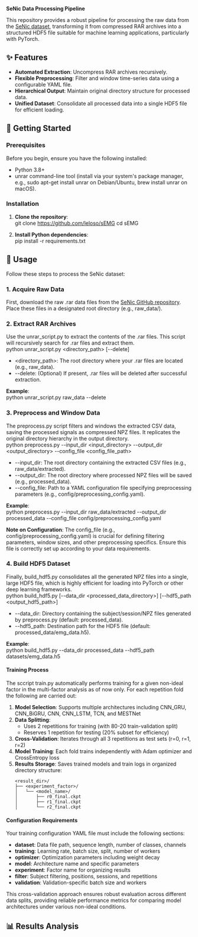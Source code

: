  **SeNic Data Processing Pipeline**

This repository provides a robust pipeline for processing the raw data from the [SeNic dataset](https://www.google.com/search?q=https://github.com/BoZhuBo/SeNic.git), transforming it from compressed RAR archives into a structured HDF5 file suitable for machine learning applications, particularly with PyTorch.

## **✨ Features**

* **Automated Extraction**: Uncompress RAR archives recursively.  
* **Flexible Preprocessing**: Filter and window time-series data using a configurable YAML file.  
* **Hierarchical Output**: Maintain original directory structure for processed data.  
* **Unified Dataset**: Consolidate all processed data into a single HDF5 file for efficient loading.

## **🚀 Getting Started**

### **Prerequisites**

Before you begin, ensure you have the following installed:

* Python 3.8+  
* unrar command-line tool (install via your system's package manager, e.g., sudo apt-get install unrar on Debian/Ubuntu, brew install unrar on macOS).

### **Installation**

1. **Clone the repository**:  
   git clone https://github.com/leloso/sEMG
   cd sEMG

2. **Install Python dependencies**:  
   pip install \-r requirements.txt

## **📖 Usage**

Follow these steps to process the SeNic dataset:

### **1\. Acquire Raw Data**

First, download the raw .rar data files from the [SeNic GitHub repository](https://www.google.com/search?q=https://github.com/BoZhuBo/SeNic.git). Place these files in a designated root directory (e.g., raw\_data/).

### **2\. Extract RAR Archives**

Use the unrar\_script.py to extract the contents of the .rar files. This script will recursively search for .rar files and extract them.  
python unrar\_script.py \<directory\_path\> \[--delete\]

* \<directory\_path\>: The root directory where your .rar files are located (e.g., raw\_data).  
* \--delete: (Optional) If present, .rar files will be deleted after successful extraction.

**Example**:  
python unrar\_script.py raw\_data \--delete

### **3\. Preprocess and Window Data**

The preprocess.py script filters and windows the extracted CSV data, saving the processed signals as compressed NPZ files. It replicates the original directory hierarchy in the output directory.  
python preprocess.py \--input\_dir \<input\_directory\> \--output\_dir \<output\_directory\> \--config\_file \<config\_file\_path\>

* \--input\_dir: The root directory containing the extracted CSV files (e.g., raw\_data/extracted).  
* \--output\_dir: The root directory where processed NPZ files will be saved (e.g., processed\_data).  
* \--config\_file: Path to a YAML configuration file specifying preprocessing parameters (e.g., config/preprocessing\_config.yaml).

**Example**:  
python preprocess.py \--input\_dir raw\_data/extracted \--output\_dir processed\_data \--config\_file config/preprocessing\_config.yaml

**Note on Configuration**: The config\_file (e.g., config/preprocessing\_config.yaml) is crucial for defining filtering parameters, window sizes, and other preprocessing specifics. Ensure this file is correctly set up according to your data requirements.

### **4\. Build HDF5 Dataset**

Finally, build\_hdf5.py consolidates all the generated NPZ files into a single, large HDF5 file, which is highly efficient for loading into PyTorch or other deep learning frameworks.  
python build\_hdf5.py \[--data\_dir \<processed\_data\_directory\>\] \[--hdf5\_path \<output\_hdf5\_path\>\]

* \--data\_dir: Directory containing the subject/session/NPZ files generated by preprocess.py (default: processed\_data).  
* \--hdf5\_path: Destination path for the HDF5 file (default: processed\_data/emg\_data.h5).

**Example**:  
python build\_hdf5.py \--data\_dir processed\_data \--hdf5\_path datasets/emg\_data.h5

#### Training Process

The sccript train.py automatically performs training for a given non-ideal factor in the multi-factor analysis
as of now only. For each repetition fold the following are carried out:

1. **Model Selection**: Supports multiple architectures including CNN_GRU, CNN_BiGRU, CNN, CNN_LSTM, TCN, and MESTNet
2. **Data Splitting**: 
   - Uses 2 repetitions for training (with 80-20 train-validation split)
   - Reserves 1 repetition for testing (20% subset for efficiency)
3. **Cross-Validation**: Iterates through all 3 repetitions as test sets (r=0, r=1, r=2)
4. **Model Training**: Each fold trains independently with Adam optimizer and CrossEntropy loss
5. **Results Storage**: Saves trained models and train logs in organized directory structure:
   ```
   <result_dir>/
   ├── <experiment_factor>/
   │   └── <model_name>/
   │       ├── r0_final.ckpt
   │       ├── r1_final.ckpt
   │       └── r2_final.ckpt
   ```

#### Configuration Requirements

Your training configuration YAML file must include the following sections:

- **dataset**: Data file path, sequence length, number of classes, channels
- **training**: Learning rate, batch size, split, number of workers
- **optimizer**: Optimization parameters including weight decay
- **model**: Architecture name and specific parameters
- **experiment**: Factor name for organizing results
- **filter**: Subject filtering, positions, sessions, and repetitions
- **validation**: Validation-specific batch size and workers

This cross-validation approach ensures robust evaluation across different data splits, providing reliable performance metrics for comparing model architectures under various non-ideal conditions.

## 📊 Results Analysis
